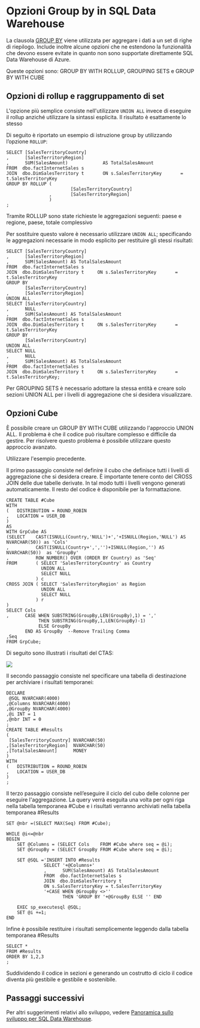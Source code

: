 <properties
   pageTitle="Opzioni group by in SQL Data Warehouse | Microsoft Azure"
   description="Suggerimenti per l’implementazione delle opzioni group by in SQL Data Warehouse di Azure per lo sviluppo di soluzioni."
   services="sql-data-warehouse"
   documentationCenter="NA"
   authors="jrowlandjones"
   manager="barbkess"
   editor=""/>

<tags
   ms.service="sql-data-warehouse"
   ms.devlang="NA"
   ms.topic="article"
   ms.tgt_pltfrm="NA"
   ms.workload="data-services"
   ms.date="01/07/2016"
   ms.author="jrj;barbkess;sonyama"/>

# Opzioni Group by in SQL Data Warehouse

La clausola [GROUP BY] viene utilizzata per aggregare i dati a un set di righe di riepilogo. Include inoltre alcune opzioni che ne estendono la funzionalità che devono essere evitate in quanto non sono supportate direttamente SQL Data Warehouse di Azure.

Queste opzioni sono: GROUP BY WITH ROLLUP, GROUPING SETS e GROUP BY WITH CUBE

## Opzioni di rollup e raggruppamento di set
L'opzione più semplice consiste nell'utilizzare `UNION ALL` invece di eseguire il rollup anziché utilizzare la sintassi esplicita. Il risultato è esattamente lo stesso

Di seguito è riportato un esempio di istruzione group by utilizzando l’opzione `ROLLUP`:

```
SELECT [SalesTerritoryCountry]
,      [SalesTerritoryRegion]
,      SUM(SalesAmount)             AS TotalSalesAmount
FROM  dbo.factInternetSales s
JOIN  dbo.DimSalesTerritory t       ON s.SalesTerritoryKey       = t.SalesTerritoryKey
GROUP BY ROLLUP (
                        [SalesTerritoryCountry]
                ,       [SalesTerritoryRegion]
                )
;
```

Tramite ROLLUP sono state richieste le aggregazioni seguenti: paese e regione, paese, totale complessivo

Per sostituire questo valore è necessario utilizzare `UNION ALL`; specificando le aggregazioni necessarie in modo esplicito per restituire gli stessi risultati:

```
SELECT [SalesTerritoryCountry]
,      [SalesTerritoryRegion]
,      SUM(SalesAmount) AS TotalSalesAmount
FROM  dbo.factInternetSales s
JOIN  dbo.DimSalesTerritory t     ON s.SalesTerritoryKey       = t.SalesTerritoryKey
GROUP BY 
       [SalesTerritoryCountry]
,      [SalesTerritoryRegion]
UNION ALL
SELECT [SalesTerritoryCountry]
,      NULL
,      SUM(SalesAmount) AS TotalSalesAmount
FROM  dbo.factInternetSales s
JOIN  dbo.DimSalesTerritory t     ON s.SalesTerritoryKey       = t.SalesTerritoryKey
GROUP BY 
       [SalesTerritoryCountry]
UNION ALL
SELECT NULL
,      NULL
,      SUM(SalesAmount) AS TotalSalesAmount
FROM  dbo.factInternetSales s
JOIN  dbo.DimSalesTerritory t     ON s.SalesTerritoryKey       = t.SalesTerritoryKey;
```

Per GROUPING SETS è necessario adottare la stessa entità e creare solo sezioni UNION ALL per i livelli di aggregazione che si desidera visualizzare.

## Opzioni Cube
È possibile creare un GROUP BY WITH CUBE utilizzando l'approccio UNION ALL. Il problema è che il codice può risultare complesso e difficile da gestire. Per risolvere questo problema è possibile utilizzare questo approccio avanzato.

Utilizzare l'esempio precedente.

Il primo passaggio consiste nel definire il cubo che definisce tutti i livelli di aggregazione che si desidera creare. È importante tenere conto del CROSS JOIN delle due tabelle derivate. In tal modo tutti i livelli vengono generati automaticamente. Il resto del codice è disponibile per la formattazione.

```
CREATE TABLE #Cube
WITH 
(   DISTRIBUTION = ROUND_ROBIN
,   LOCATION = USER_DB
)
AS
WITH GrpCube AS
(SELECT    CAST(ISNULL(Country,'NULL')+','+ISNULL(Region,'NULL') AS NVARCHAR(50)) as 'Cols'
,          CAST(ISNULL(Country+',','')+ISNULL(Region,'') AS NVARCHAR(50))  as 'GroupBy'
,          ROW_NUMBER() OVER (ORDER BY Country) as 'Seq'
FROM       ( SELECT 'SalesTerritoryCountry' as Country
             UNION ALL
             SELECT NULL
           ) c
CROSS JOIN ( SELECT 'SalesTerritoryRegion' as Region
             UNION ALL
             SELECT NULL
           ) r
)
SELECT Cols
,      CASE WHEN SUBSTRING(GroupBy,LEN(GroupBy),1) = ',' 
            THEN SUBSTRING(GroupBy,1,LEN(GroupBy)-1) 
            ELSE GroupBy 
       END AS GroupBy  --Remove Trailing Comma
,Seq
FROM GrpCube;
```

Di seguito sono illustrati i risultati del CTAS:

![][1]

Il secondo passaggio consiste nel specificare una tabella di destinazione per archiviare i risultati temporanei:

```
DECLARE 
 @SQL NVARCHAR(4000)
,@Columns NVARCHAR(4000)
,@GroupBy NVARCHAR(4000)
,@i INT = 1
,@nbr INT = 0
;
CREATE TABLE #Results
(
 [SalesTerritoryCountry] NVARCHAR(50)
,[SalesTerritoryRegion]  NVARCHAR(50)
,[TotalSalesAmount]      MONEY
)
WITH
(   DISTRIBUTION = ROUND_ROBIN
,   LOCATION = USER_DB
)
;
```

Il terzo passaggio consiste nell’eseguire il ciclo del cubo delle colonne per eseguire l'aggregazione. La query verrà eseguita una volta per ogni riga nella tabella temporanea #Cube e i risultati verranno archiviati nella tabella temporanea #Results

```
SET @nbr =(SELECT MAX(Seq) FROM #Cube);

WHILE @i<=@nbr
BEGIN
    SET @Columns = (SELECT Cols    FROM #Cube where seq = @i);
    SET @GroupBy = (SELECT GroupBy FROM #Cube where seq = @i);

    SET @SQL ='INSERT INTO #Results
              SELECT '+@Columns+'
              ,      SUM(SalesAmount) AS TotalSalesAmount
              FROM  dbo.factInternetSales s
              JOIN  dbo.DimSalesTerritory t  
              ON s.SalesTerritoryKey = t.SalesTerritoryKey
              '+CASE WHEN @GroupBy <>'' 
                     THEN 'GROUP BY '+@GroupBy ELSE '' END

    EXEC sp_executesql @SQL;
    SET @i +=1;
END
```

Infine è possibile restituire i risultati semplicemente leggendo dalla tabella temporanea #Results

```
SELECT * 
FROM #Results
ORDER BY 1,2,3
;
```

Suddividendo il codice in sezioni e generando un costrutto di ciclo il codice diventa più gestibile e gestibile e sostenibile.


## Passaggi successivi
Per altri suggerimenti relativi allo sviluppo, vedere [Panoramica sullo sviluppo per SQL Data Warehouse][].

<!--Image references-->
[1]: media/sql-data-warehouse-develop-group-by-options/sql-data-warehouse-develop-group-by-cube.png

<!--Article references-->
[Panoramica sullo sviluppo per SQL Data Warehouse]: sql-data-warehouse-overview-develop.md

<!--MSDN references-->
[GROUP BY]: https://msdn.microsoft.com/library/ms177673.aspx


<!--Other Web references-->

<!---HONumber=AcomDC_0114_2016-->